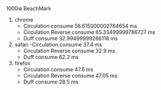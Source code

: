 1000w BeachMark
1. chrome
    - Circulation consume 56.615000002784654 ms
    - Circulation Reverse consume 65.33499999786727 ms
    - Duff consume 32.99499999266118 ms
2. safari
    -Circulation consume 37.4 ms
    - Circulation Reverse consume 32.9 ms
    - Duff consume 62.2 ms
3. firefox
    - Circulation consume 47.6 ms
    - Circulation Reverse consume 47.05 ms
    - Duff consume 28.5 ms